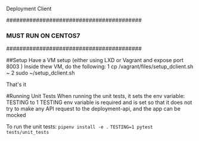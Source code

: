 Deployment Client

#########################################
###       MUST RUN ON CENTOS7         ###
#########################################

##Setup
Have a VM setup (either using LXD or Vagrant and expose port 8003 )
Inside thew VM, do the following:
1  cp /vagrant/files/setup_dclient.sh ~
2 sudo ~/setup_dclient.sh

That's it



#Running Unit Tests
When running the unit tests, it sets the env variable: TESTING to 1
TESTING env variable is required and is set so that it does not try to make any API request to the deployment-api,
and the app can be mocked

To run the unit tests:
`pipenv install -e .`
`TESTING=1 pytest tests/unit_tests`
